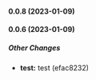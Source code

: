 #### 0.0.8 (2023-01-09)

#### 0.0.6 (2023-01-09)

##### Other Changes

* **test:**  test (efac8232)


